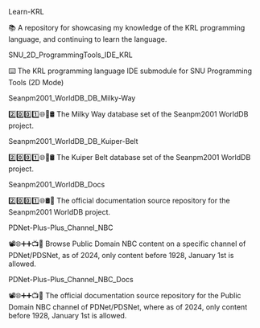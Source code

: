 
Learn-KRL

📚️ A repository for showcasing my knowledge of the KRL programming language, and continuing to learn the language. 

SNU_2D_ProgrammingTools_IDE_KRL

⌨️ The KRL programming language IDE submodule for SNU Programming Tools (2D Mode)

Seanpm2001_WorldDB_DB_Milky-Way

2️⃣️0️⃣️0️⃣️1️⃣️🌐️🌌️🛢️ The Milky Way database set of the Seanpm2001 WorldDB project.

Seanpm2001_WorldDB_DB_Kuiper-Belt

2️⃣️0️⃣️0️⃣️1️⃣️🌐️🌌️🛢️ The Kuiper Belt database set of the Seanpm2001 WorldDB project.

Seanpm2001_WorldDB_Docs

2️⃣️0️⃣️0️⃣️1️⃣️🌐️🛢️📖️ The official documentation source repository for the Seanpm2001 WorldDB project.

PDNet-Plus-Plus_Channel_NBC

📽️🌐️➕️➕️📺️💾️ Browse Public Domain NBC content on a specific channel of PDNet/PDSNet, as of 2024, only content before 1928, January 1st is allowed. 

PDNet-Plus-Plus_Channel_NBC_Docs

📽️🌐️➕️➕️📺️📖️ The official documentation source repository for the Public Domain NBC channel of PDNet/PDSNet, where as of 2024, only content before 1928, January 1st is allowed. 

